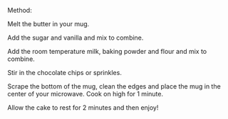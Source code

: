 Method:


Melt the butter in your mug.

Add the sugar and vanilla and mix to combine.

Add the room temperature milk, baking powder and flour and mix to combine.

Stir in the chocolate chips or sprinkles.

Scrape the bottom of the mug, clean the edges and place the mug in the center of 
your microwave. Cook on high for 1 minute.

Allow the cake to rest for 2 minutes and then enjoy!